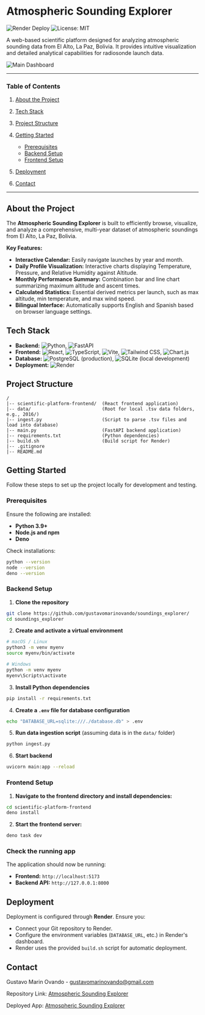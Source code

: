 # Atmospheric Sounding Explorer

![Render Deploy](https://img.shields.io/badge/Deploy-Render-blue?logo=render) ![License: MIT](https://img.shields.io/badge/License-MIT-yellow.svg)

A web-based scientific platform designed for analyzing atmospheric sounding data from El Alto, La Paz, Bolivia. It provides intuitive visualization and detailed analytical capabilities for radiosonde launch data.

![Main Dashboard](your-image-link-here)

---

### Table of Contents

1. [About the Project](#about-the-project)
2. [Tech Stack](#tech-stack)
3. [Project Structure](#project-structure)
4. [Getting Started](#getting-started)

   * [Prerequisites](#prerequisites)
   * [Backend Setup](#backend-setup)
   * [Frontend Setup](#frontend-setup)
5. [Deployment](#deployment)
6. [Contact](#contact)

---

## About the Project

The **Atmospheric Sounding Explorer** is built to efficiently browse, visualize, and analyze a comprehensive, multi-year dataset of atmospheric soundings from El Alto, La Paz, Bolivia.

**Key Features:**

* **Interactive Calendar:** Easily navigate launches by year and month.
* **Daily Profile Visualization:** Interactive charts displaying Temperature, Pressure, and Relative Humidity against Altitude.
* **Monthly Performance Summary:** Combination bar and line chart summarizing maximum altitude and ascent times.
* **Calculated Statistics:** Essential derived metrics per launch, such as max altitude, min temperature, and max wind speed.
* **Bilingual Interface:** Automatically supports English and Spanish based on browser language settings.

## Tech Stack

* **Backend:** ![Python](https://img.shields.io/badge/Python-3.9+-blue?logo=python\&logoColor=white), ![FastAPI](https://img.shields.io/badge/FastAPI-009688?logo=fastapi\&logoColor=white)
* **Frontend:** ![React](https://img.shields.io/badge/React-18+-61DAFB?logo=react\&logoColor=black), ![TypeScript](https://img.shields.io/badge/TypeScript-3178C6?logo=typescript\&logoColor=white), ![Vite](https://img.shields.io/badge/Vite-646CFF?logo=vite\&logoColor=white), ![Tailwind CSS](https://img.shields.io/badge/Tailwind_CSS-38B2AC?logo=tailwind-css\&logoColor=white), ![Chart.js](https://img.shields.io/badge/Chart.js-FF6384?logo=chart.js\&logoColor=white)
* **Database:** ![PostgreSQL](https://img.shields.io/badge/PostgreSQL-316192?logo=postgresql\&logoColor=white) (production), ![SQLite](https://img.shields.io/badge/SQLite-003B57?logo=sqlite\&logoColor=white) (local development)
* **Deployment:** ![Render](https://img.shields.io/badge/Render-46E3B7?logo=render\&logoColor=white)

## Project Structure

```
/
|-- scientific-platform-frontend/  (React frontend application)
|-- data/                          (Root for local .tsv data folders, e.g., 2016/)
|-- ingest.py                      (Script to parse .tsv files and load into database)
|-- main.py                        (FastAPI backend application)
|-- requirements.txt               (Python dependencies)
|-- build.sh                       (Build script for Render)
|-- .gitignore
|-- README.md
```

## Getting Started

Follow these steps to set up the project locally for development and testing.

### Prerequisites

Ensure the following are installed:

* **Python 3.9+**
* **Node.js and npm**
* **Deno**

Check installations:

```sh
python --version
node --version
deno --version
```

### Backend Setup

1. **Clone the repository**

```sh
git clone https://github.com/gustavomarinovando/soundings_explorer/
cd soundings_explorer
```

2. **Create and activate a virtual environment**

```sh
# macOS / Linux
python3 -m venv myenv
source myenv/bin/activate

# Windows
python -m venv myenv
myenv\Scripts\activate
```

3. **Install Python dependencies**

```sh
pip install -r requirements.txt
```

4. **Create a `.env` file for database configuration**

```sh
echo "DATABASE_URL=sqlite:///./database.db" > .env
```

5. **Run data ingestion script** (assuming data is in the `data/` folder)

```sh
python ingest.py
```

6. **Start backend**
```sh
uvicorn main:app --reload
```
### Frontend Setup

1. **Navigate to the frontend directory and install dependencies:**

```sh
cd scientific-platform-frontend
deno install
```

2. **Start the frontend server:**

```sh
deno task dev
```

### Check the running app

The application should now be running:

* **Frontend:** `http://localhost:5173`
* **Backend API:** `http://127.0.0.1:8000`

## Deployment

Deployment is configured through **Render**. Ensure you:

* Connect your Git repository to Render.
* Configure the environment variables (`DATABASE_URL`, etc.) in Render's dashboard.
* Render uses the provided `build.sh` script for automatic deployment.

## Contact

Gustavo Marin Ovando - gustavomarinovando@gmail.com

Repository Link: [Atmospheric Sounding Explorer](https://github.com/gustavomarinovando/soundings_explorer/)

Deployed App: [Atmospheric Sounding Explorer](https://soundings-explorer.onrender.com/)